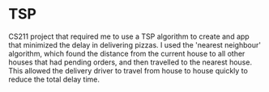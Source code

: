 # TSP

CS211 project that required me to use a TSP algorithm to create and app that minimized the delay in delivering pizzas.
I used the 'nearest neighbour' algorithm, which found the distance from the current house to all other houses that had pending orders, and then travelled to the nearest house.
This allowed the delivery driver to travel from house to house quickly to reduce the total delay time.
